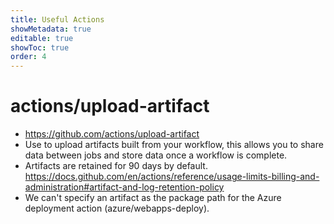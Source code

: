 ```yaml
---
title: Useful Actions
showMetadata: true
editable: true
showToc: true
order: 4
---
```


# actions/upload-artifact
- https://github.com/actions/upload-artifact
- Use to upload artifacts built from your workflow, this allows you to share data between jobs and store data once a workflow is complete.
- Artifacts are retained for 90 days by default. https://docs.github.com/en/actions/reference/usage-limits-billing-and-administration#artifact-and-log-retention-policy
- We can't specify an artifact as the package path for the Azure deployment action (azure/webapps-deploy).
